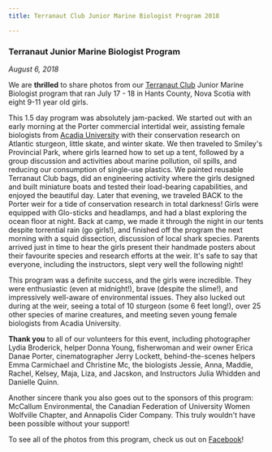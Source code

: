 ```yaml
---
title: Terranaut Club Junior Marine Biologist Program 2018

---
```


### Terranaut Junior Marine Biologist Program

*August 6, 2018*

We are **thrilled** to share photos from our [Terranaut Club](www.terranautclub.com) Junior Marine Biologist program that ran July 17 - 18 in Hants County, Nova Scotia with eight 9-11 year old girls.

This 1.5 day program was absolutely jam-packed. We started out with an early morning at the Porter commercial intertidal weir, assisting female biologists from [Acadia University](www.acadiau.ca) with their conservation research on Atlantic sturgeon, little skate, and winter skate. We then traveled to Smiley's Provincial Park, where girls learned how to set up a tent, followed by a group discussion and activities about marine pollution, oil spills, and reducing our consumption of single-use plastics. We painted reusable Terranaut Club bags, did an engineering activity where the girls designed and built miniature boats and tested their load-bearing capabilities, and enjoyed the beautiful day. Later that evening, we traveled BACK to the Porter weir for a tide of conservation research in total darkness! Girls were equipped with Glo-sticks and headlamps, and had a blast exploring the ocean floor at night. Back at camp, we made it through the night in our tents despite torrential rain (go girls!), and finished off the program the next morning with a squid dissection, discussion of local shark species. Parents arrived just in time to hear the girls present their handmade posters about their favourite species and research efforts at the weir. It's safe to say that everyone, including the instructors, slept very well the following night!

This program was a definite success, and the girls were incredible. They were enthusiastic (even at midnight!), brave (despite the slime!), and impressively well-aware of environmental issues. They also lucked out during at the weir, seeing a total of 10 sturgeon (some 6 feet long!), over 25 other species of marine creatures, and meeting seven young female biologists from Acadia University.

**Thank you** to all of our volunteers for this event, including photographer Lydia Broderick, helper Donna Young, fisherwoman and weir owner Erica Danae Porter, cinematographer Jerry Lockett, behind-the-scenes helpers Emma Carmichael and Christine Mc, the biologists Jessie, Anna, Maddie, Rachel, Kelsey, Maja, Liza, and Jacskon, and Instructors Julia Whidden and Danielle Quinn.

Another sincere thank you also goes out to the sponsors of this program: McCallum Environmental, the Canadian Federation of University Women Wolfville Chapter, and Annapolis Cider Company. This truly wouldn't have been possible without your support!

To see all of the photos from this program, check us out on [Facebook](https://www.facebook.com/pg/terranautclub/photos/?tab=album&album_id=949305258589576)!

